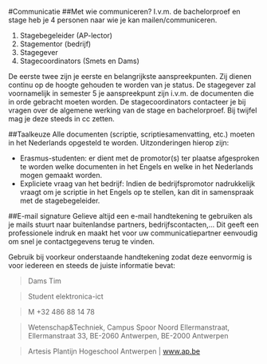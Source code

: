 #Communicatie
##Met wie communiceren?
I.v.m. de bachelorproef en stage heb je 4 personen naar wie je kan mailen/communiceren. 
1. Stagebegeleider (AP-lector)
2. Stagementor (bedrijf)
3. Stagegever 
4. Stagecoordinators (Smets en Dams)

De eerste twee zijn je eerste en belangrijkste aanspreekpunten. Zij dienen continu op de hoogte gehouden te worden van je status.
De stagegever zal voornamelijk in semester 5 je aanspreekpunt zijn i.v.m. de documenten die in orde gebracht moeten worden.
De stagecoordinators contacteer je bij vragen over de algemene werking van de stage en bachelorproef. Bij twijfel mag je deze steeds in cc zetten.

##Taalkeuze
Alle documenten (scriptie, scriptiesamenvatting, etc.) moeten in het Nederlands opgesteld te worden. Uitzonderingen hierop zijn:
* Erasmus-studenten: er dient met de promotor(s) ter plaatse afgesproken te worden welke documenten in het Engels en welke in het Nederlands mogen gemaakt worden.
* Expliciete vraag van het bedrijf: Indien de bedrijfspromotor nadrukkelijk vraagt om je scriptie in het Engels op te stellen, kan dit in samenspraak met de stagebegeleider.

##E-mail signature
Gelieve altijd een e-mail handtekening te gebruiken als je mails stuurt naar buitenlandse partners, bedrijfscontacten,... Dit geeft een professionele indruk en maakt het voor uw communicatiepartner eenvoudig om snel je contactgegevens terug te vinden.

Gebruik bij voorkeur onderstaande handtekening zodat deze eenvormig is voor iedereen en steeds de juiste informatie bevat:


>Dams Tim

>Student elektronica-ict

>M +32 486 88 14 78

>Wetenschap&Techniek, 
>Campus Spoor Noord Ellermanstraat, Ellermanstraat 33, BE-2060 Antwerpen, BE-2000 Antwerpen 

>Artesis Plantijn Hogeschool Antwerpen | www.ap.be
